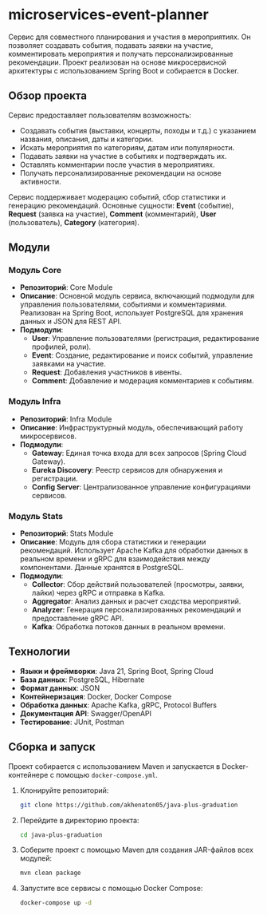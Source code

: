 # microservices-event-planner

Cервис для совместного планирования и участия в мероприятиях. Он позволяет создавать события, подавать заявки на участие, комментировать мероприятия и получать персонализированные рекомендации. Проект реализован на основе микросервисной архитектуры с использованием Spring Boot и собирается в Docker.

## Обзор проекта

Сервис предоставляет пользователям возможность:

- Создавать события (выставки, концерты, походы и т.д.) с указанием названия, описания, даты и категории.
- Искать мероприятия по категориям, датам или популярности.
- Подавать заявки на участие в событиях и подтверждать их.
- Оставлять комментарии после участия в мероприятиях.
- Получать персонализированные рекомендации на основе активности.

Сервис поддерживает модерацию событий, сбор статистики и генерацию рекомендаций. Основные сущности: **Event** (событие), **Request** (заявка на участие), **Comment** (комментарий), **User** (пользователь), **Category** (категория).

## Модули

### Модуль Core
- **Репозиторий**: Core Module
- **Описание**: Основной модуль сервиса, включающий подмодули для управления пользователями, событиями и комментариями. Реализован на Spring Boot, использует PostgreSQL для хранения данных и JSON для REST API.
- **Подмодули**:
  - **User**: Управление пользователями (регистрация, редактирование профилей, роли).
  - **Event**: Создание, редактирование и поиск событий, управление заявками на участие.
  - **Request**: Добавления участников в ивенты.
  - **Comment**: Добавление и модерация комментариев к событиям.

### Модуль Infra
- **Репозиторий**: Infra Module
- **Описание**: Инфраструктурный модуль, обеспечивающий работу микросервисов.
- **Подмодули**:
  - **Gateway**: Единая точка входа для всех запросов (Spring Cloud Gateway).
  - **Eureka Discovery**: Реестр сервисов для обнаружения и регистрации.
  - **Config Server**: Централизованное управление конфигурациями сервисов.

### Модуль Stats
- **Репозиторий**: Stats Module
- **Описание**: Модуль для сбора статистики и генерации рекомендаций. Использует Apache Kafka для обработки данных в реальном времени и gRPC для взаимодействия между компонентами. Данные хранятся в PostgreSQL.
- **Подмодули**:
  - **Collector**: Сбор действий пользователей (просмотры, заявки, лайки) через gRPC и отправка в Kafka.
  - **Aggregator**: Анализ данных и расчет сходства мероприятий.
  - **Analyzer**: Генерация персонализированных рекомендаций и предоставление gRPC API.
  - **Kafka**: Обработка потоков данных в реальном времени.

## Технологии

- **Языки и фреймворки**: Java 21, Spring Boot, Spring Cloud
- **База данных**: PostgreSQL, Hibernate
- **Формат данных**: JSON
- **Контейнеризация**: Docker, Docker Compose
- **Обработка данных**: Apache Kafka, gRPC, Protocol Buffers
- **Документация API**: Swagger/OpenAPI
- **Тестирование**: JUnit, Postman

## Сборка и запуск

Проект собирается с использованием Maven и запускается в Docker-контейнере с помощью `docker-compose.yml`.

1. Клонируйте репозиторий:
   ```bash
   git clone https://github.com/akhenaton05/java-plus-graduation
2. Перейдите в директорию проекта:
   ```bash
   cd java-plus-graduation
3. Соберите проект с помощью Maven для создания JAR-файлов всех модулей:
   ```bash
   mvn clean package
4. Запустите все сервисы с помощью Docker Compose:
   ```bash
   docker-compose up -d
